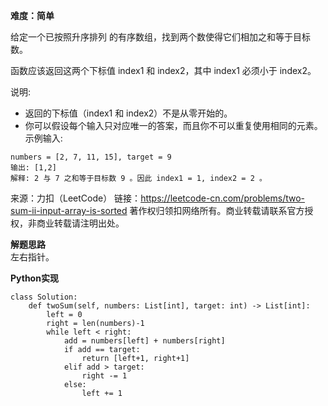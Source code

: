**难度：简单**    

给定一个已按照升序排列 的有序数组，找到两个数使得它们相加之和等于目标数。

函数应该返回这两个下标值 index1 和 index2，其中 index1 必须小于 index2。

说明:

- 返回的下标值（index1 和 index2）不是从零开始的。
- 你可以假设每个输入只对应唯一的答案，而且你不可以重复使用相同的元素。
示例输入:
```
numbers = [2, 7, 11, 15], target = 9
输出: [1,2]
解释: 2 与 7 之和等于目标数 9 。因此 index1 = 1, index2 = 2 。
```
来源：力扣（LeetCode）
链接：https://leetcode-cn.com/problems/two-sum-ii-input-array-is-sorted
著作权归领扣网络所有。商业转载请联系官方授权，非商业转载请注明出处。     

**解题思路**     
左右指针。     

**Python实现**
```
class Solution:
    def twoSum(self, numbers: List[int], target: int) -> List[int]:
        left = 0
        right = len(numbers)-1
        while left < right:
            add = numbers[left] + numbers[right]
            if add == target:
                return [left+1, right+1]
            elif add > target:
                right -= 1
            else:
                left += 1
```